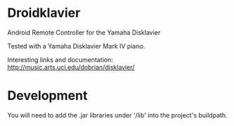 Droidklavier
============

Android Remote Controller for the Yamaha Disklavier

Tested with a Yamaha Disklavier Mark IV piano.

Interesting links and documentation:
http://music.arts.uci.edu/dobrian/disklavier/

Development
===========

You will need to add the .jar libraries under '/lib' into the project's buildpath.
